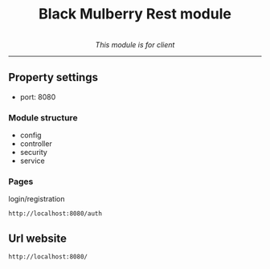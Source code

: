<h1 align="center">Black Mulberry Rest module</h1>
<p align="center">
<br>
  <i>This module is for client</i>
  <br>
</p>
<hr>

## Property settings

- port: 8080

### Module structure

- config
- controller
- security
- service

### Pages

login/registration

```
http://localhost:8080/auth
```

## Url website

    http://localhost:8080/